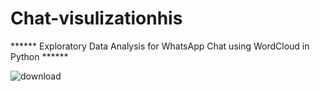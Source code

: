 # Chat-visulizationhis
****** Exploratory Data Analysis for WhatsApp Chat using WordCloud in Python ******

![download](https://user-images.githubusercontent.com/38010894/109439546-69b21300-7a37-11eb-8b65-ca4d06198814.png)
